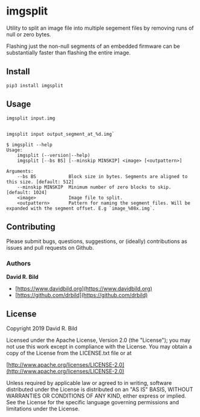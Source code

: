 # imgsplit

Utility to split an image file into multiple segement files by
removing runs of null or zero bytes.

Flashing just the non-null segments of an embedded firmware can be
substantially faster than flashing the entire image.

## Install

```pip3 install imgsplit```

## Usage

```
imgsplit input.img


imgsplit input output_segment_at_%d.img`
```

```
$ imgsplit --help
Usage:
    imgsplit (--version|--help)
    imgsplit [--bs BS] [--minskip MINSKIP] <image> [<outpattern>]

Arguments:
    --bs BS            Block size in bytes. Segments are aligned to this size. [default: 512]
    --minskip MINSKIP  Minimum number of zero blocks to skip. [default: 1024]
    <image>            Image file to split.
    <outpattern>       Pattern for naming the segment files. Will be expanded with the segment offset. E.g `image_%08x.img`.
```

## Contributing

Please submit bugs, questions, suggestions, or (ideally) contributions
as issues and pull requests on Github.

### Authors
**David R. Bild**

+ [https://www.davidbild.org](https://www.davidbild.org)
+ [https://github.com/drbild](https://github.com/drbild)

## License
Copyright 2019 David R. Bild

Licensed under the Apache License, Version 2.0 (the "License"); you may not use
this work except in compliance with the License. You may obtain a copy of the
License from the LICENSE.txt file or at

[http://www.apache.org/licenses/LICENSE-2.0](http://www.apache.org/licenses/LICENSE-2.0)

Unless required by applicable law or agreed to in writing, software distributed
under the License is distributed on an "AS IS" BASIS, WITHOUT WARRANTIES OR
CONDITIONS OF ANY KIND, either express or implied. See the License for the
specific language governing permissions and limitations under the License.
